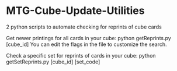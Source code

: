 # MTG-Cube-Update-Utilities
2 python scripts to automate checking for reprints of cube cards

Get newer printings for all cards in your cube:
python getReprints.py [cube_id]
You can edit the flags in the file to customize the search.

Check a specific set for reprints of cards in your cube:
python getSetReprints.py [cube_id] [set_code]